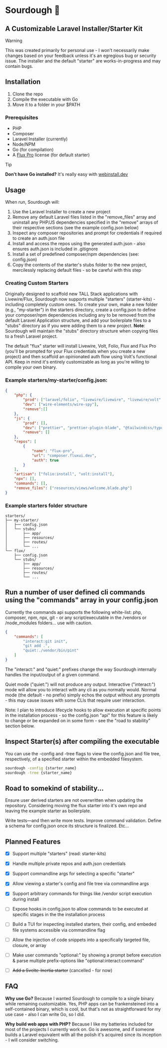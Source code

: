 # Sourdough 🍞
## A Customizable Laravel Installer/Starter Kit

> [!WARNING]
> This was created primarily for personal use - I won't necessarily make changes based on your feedback unless it's an egregious bug or security issue.
> The installer and the default "starter" are works-in-progress and may contain bugs.

## Installation

1. Clone the repo
2. Compile the executable with Go
3. Move it to a folder in your $PATH

### Prerequisites

- PHP
- Composer
- Laravel Installer (currently)
- Node/NPM
- Go (for compilation)
- A [Flux Pro](https://fluxui.dev/pricing) license (for default starter)

> [!TIP]
> **Don't have Go installed?** It's really easy with [webinstall.dev](https://webinstall.dev/golang/)

## Usage

When run, Sourdough will:

1. Use the Laravel Installer to create a new project
2. Remove any default Laravel files listed in the "remove_files" array and uninstall any PHP/JS dependencies specified in the "remove" arrays of their respective sections (see the example config.json below)
3. Inspect any composer repositories and prompt for credentials if required to create an auth.json file
4. Install and access the repos using the generated auth.json - also ensures auth.json is included in .gitignore
5. Install a set of predefined composer/npm dependencies (see: config.json)
6. Copy the contents of the starter's stubs folder to the new project, mercilessly replacing default files - so be careful with this step

### Creating Custom Starters

Originally designed to scaffold new TALL Stack applications with Livewire/Flux, Sourdough now supports multiple "starters" (starter-kits) - including completely custom ones. To create your own, make a new folder (e.g., "my-starter") in the starters directory, create a config.json to define your composer/npm dependencies including any to be removed from the default Laravel Application structure, and add your boilerplate files to a "stubs" directory as if you were adding them to a new project. **Note**: Sourdough will maintain the "stubs" directory structure when copying files to a fresh Laravel project.

The default "flux" starter will install Livewire, Volt, Folio, Flux and Flux Pro (you'll be prompted for your Flux credentials when you create a new project) and then scaffold an opinionated auth flow using Volt's functional API. Keep in mind it's entirely customizable as long as you're willing to compile your own binary.

### Example starters/my-starter/config.json:

```json
{
    "php": {
        "prod": ["laravel/folio", "livewire/livewire", "livewire/volt", "livewire/flux", "livewire/flux-pro"],
        "dev": ["wire-elements/wire-spy"],
        "remove":[]
    },
    "js": {
        "prod": [],
        "dev": ["prettier", "prettier-plugin-blade", "@tailwindcss/typography"],
        "remove": []
    },
    "repos": [
        {
            "name": "flux-pro",
            "url": "composer.fluxui.dev",
            "auth": true
        }
    ],
    "artisan": ["folio:install", "volt:install"],
    "npx": [],
    "commands": [],
    "remove_files": ["resources/views/welcome.blade.php"]
}
```

### Example starters folder structure

```
starters/
├── my-starter/
│   ├── config.json
│   └── stubs/
│       ├── app/
│       ├── resources/
│       ├── routes/
│       └── ...
└── flux/
    ├── config.json
    └── stubs/
        ├── app/
        ├── resources/
        ├── routes/
        └── ...
```

## Run a number of user defined cli commands using the "commands" array in your config.json

Currently the commands api supports the following white-list:
php, composer, npm, npx, git - or any script/executable in the /vendors or /node_modules folders... use with caution.

```json
{
    "commands": [
        "interact:git init",
        "git add .",
        "quiet:./vendor/bin/pint"
    ]
}
```

The "interact:" and "quiet:" prefixes change the way Sourdough internally handles the input/output of a given command.

Quiet mode ("quiet:") will not produce any output.
Interactive ("interact:") mode will allow you to interact with any cli as you normally would.
Normal mode (the default - no prefix) simply echos the output without any prompts - this may cause issues with some CLIs that require user interaction.

Note: I plan to introduce lifecycle hooks to allow execution at specific points in the installation process - so the config.json "api" for this feature is likely to change or be expanded on in some form - see the "road to stability" section below.

## Inspect Starter(s) after compiling the executable

You can use the -config and -tree flags to view the config.json and file tree, respectively, of a specified starter within the embedded filesystem.

```bash
sourdough -config {starter_name}
sourdough -tree {starter_name}
```

## Road to somekind of stability...

Ensure user derived starters are not overwritten when updating the repository. Considering moving the flux starter into it's own repo and leaving the example starter as boilerplate.

Write tests—and then write more tests. Improve command validation. Define a schema for config.json once its structure is finalized. Etc...

## Planned Features

- [x] Support multiple "starters" (read: starter-kits)
- [x] Handle multiple private repos and auth.json credentials
- [x] Support commandline args for selecting a specific "starter"
- [x] Allow viewing a starter's config and file tree via commandline args
- [x] Support arbitrary commands for things like /vendor script execution during install
- [ ] Expose hooks in config.json to allow commands to be executed at specific stages in the the installation process
- [ ] Build a TUI for inspecting installed starters, their config, and embeded file systems accessible via commandline flag
- [ ] Allow the injection of code snippets into a specifically targeted file, closure, or array
- [ ] Make user commands "optional:" by showing a prompt before execution & parse multiple prefix-options like "optional:interact:command"

- [ ] ~~Add a Svelte-Inertia starter~~ (cancelled - for now)

## FAQ

**Why use Go?** Because I wanted Sourdough to compile to a single binary while remaining customizable. Yes, PHP apps can be frankensteined into a self-contained binary, which is cool, but that's not as straightforward for my use case - also I can write Go, so I did.

**Why build web apps with PHP?** Because I like my batteries included for most of the projects I currently work on. Go is awesome, and if someone builds a Laravel equivalent with all the polish it's acquired since its inception - I will consider switching.
